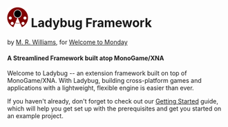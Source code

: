 
# ![logo](images/icon48.png) Ladybug Framework

by [M. R. Williams](http://m-r-williams.com), for [Welcome to Monday](http://welcometomonday.com)

#### A Streamlined Framework built atop MonoGame/XNA

Welcome to Ladybug -- an extension framework built on top of MonoGame/XNA. With Ladybug, building cross-platform games and applications with a lightweight, flexible engine is easier than ever.

If you haven't already, don't forget to check out our [Getting Started](/ladybug/articles/getting-started/installation.html) guide, which will help you get set up with the prerequisites and get you started on an example project.

